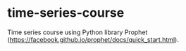 # time-series-course
Time series course using Python library Prophet (https://facebook.github.io/prophet/docs/quick_start.html). 
